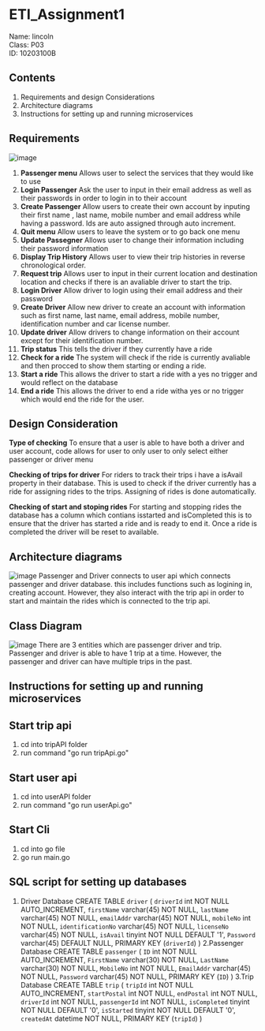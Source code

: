 # ETI_Assignment1

Name: lincoln<br />
Class: P03<br />
ID: 10203100B<br />

## Contents
1. Requirements and design Considerations
2. Architecture diagrams
3. Instructions for setting up and running microservices

## Requirements 
![image](https://user-images.githubusercontent.com/73088199/208426491-ff3294b5-78bf-4dae-8e76-35a9213e2580.png)
1. **Passenger menu** Allows user to select the services that they would like to use
2. **Login Passenger** Ask the user to input in their email address as well as their passwords in order to login in to their account
3. **Create Passenger** Allow users to create their own account by inputing their first name , last name, mobile number and email address while having a password. Ids are auto assigned through auto increment.
4. **Quit menu** Allow users to leave the system or to go back one menu
5. **Update Passegner** Allows user to change their information including their password information 
6. **Display Trip History** Allows user to view their trip histories in reverse chronological order.
7. **Request trip** Allows user to input in their current location and destination location and checks if there is an avaliable driver to start the trip.
8. **Login Driver** Allow driver to login using their email address and their password
9. **Create Driver** Allow new driver to create an account with information such as first name, last name, email address, mobile number, identification number and car license number. 
10. **Update driver** Allow drivers to change information on their account except for their identification number. 
11. **Trip status** This tells the driver if they currently have a ride 
12. **Check for a ride** The system will check if the ride is currently avaliable and then procced to show them starting or ending a ride.
13. **Start a ride** This allows the driver to start a ride with a yes no trigger and would reflect on the database 
14. **End a ride** This allows the driver to end a ride witha yes or no trigger which would end the ride for the user.

## Design Consideration 
**Type of checking** 
To ensure that a user is able to have both a driver and user account, code allows for user to only user to only select either passenger or driver menu

**Checking of trips for driver**
For riders to track their trips i have a isAvail property in their database. This is used to check if the driver currently has a ride for assigning rides to the trips. Assigning of rides is done automatically.

**Checking of start and stoping rides** 
For starting and stopping rides the database has a column which contians isstarted and isCompleted this is to ensure that the driver has started a ride and is ready to end it. Once a ride is completed the driver will be reset to available.


## Architecture diagrams 
![image](https://user-images.githubusercontent.com/73088199/208431452-169584aa-522b-4200-9e01-23eb20ed3b86.png)
Passenger and Driver connects to user api which connects passenger and driver database. this includes functions such as logining in, creating account. However, they also interact with the trip api in order to start and maintain the rides which is connected to the trip api. 


## Class Diagram
![image](https://user-images.githubusercontent.com/73088199/208432853-b223f1fc-8ca2-4d90-840e-f2f1ce2fab5c.png)
There are 3 entities which are passenger driver and trip. Passenger and driver is able to have 1 trip at a time. However, the passenger and driver can have multiple trips in the past.

## Instructions for setting up and running microservices
## Start trip api
1. cd into tripAPI folder
2. run command "go run tripApi.go"

## Start user api
1. cd into userAPI folder
2. run command "go run userApi.go"

## Start Cli 
1. cd into go file
2. go run main.go

## SQL script for setting up databases
1. Driver Database
CREATE TABLE `driver` (
  `driverId` int NOT NULL AUTO_INCREMENT,
  `firstName` varchar(45) NOT NULL,
  `lastName` varchar(45) NOT NULL,
  `emailAddr` varchar(45) NOT NULL,
  `mobileNo` int NOT NULL,
  `identificationNo` varchar(45) NOT NULL,
  `licenseNo` varchar(45) NOT NULL,
  `isAvail` tinyint NOT NULL DEFAULT '1',
  `Password` varchar(45) DEFAULT NULL,
  PRIMARY KEY (`driverId`)
)
2.Passenger Database
CREATE TABLE `passenger` (
  `ID` int NOT NULL AUTO_INCREMENT,
  `FirstName` varchar(30) NOT NULL,
  `LastName` varchar(30) NOT NULL,
  `MobileNo` int NOT NULL,
  `EmailAddr` varchar(45) NOT NULL,
  `Password` varchar(45) NOT NULL,
  PRIMARY KEY (`ID`)
)
3.Trip Database
CREATE TABLE `trip` (
  `tripId` int NOT NULL AUTO_INCREMENT,
  `startPostal` int NOT NULL,
  `endPostal` int NOT NULL,
  `driverId` int NOT NULL,
  `passengerId` int NOT NULL,
  `isCompleted` tinyint NOT NULL DEFAULT '0',
  `isStarted` tinyint NOT NULL DEFAULT '0',
  `createdAt` datetime NOT NULL,
  PRIMARY KEY (`tripId`)
)
